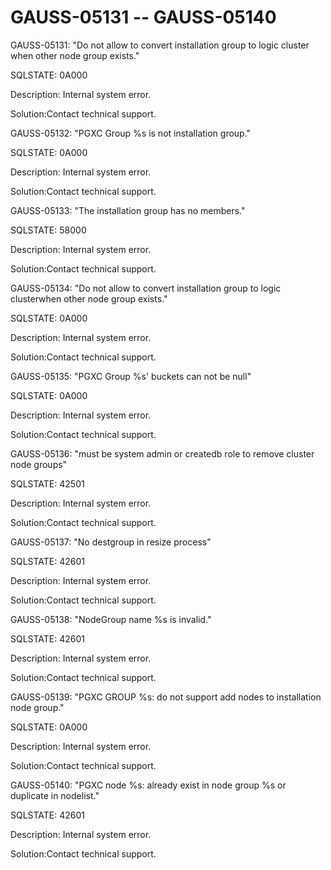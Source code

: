# GAUSS-05131 -- GAUSS-05140<a name="EN-US_TOPIC_0302073349"></a>

GAUSS-05131: "Do not allow to convert installation group to logic cluster when other node group exists."

SQLSTATE: 0A000

Description: Internal system error.

Solution:Contact technical support.

GAUSS-05132: "PGXC Group %s is not installation group."

SQLSTATE: 0A000

Description: Internal system error.

Solution:Contact technical support.

GAUSS-05133: "The installation group has no members."

SQLSTATE: 58000

Description: Internal system error.

Solution:Contact technical support.

GAUSS-05134: "Do not allow to convert installation group to logic clusterwhen other node group exists."

SQLSTATE: 0A000

Description: Internal system error.

Solution:Contact technical support.

GAUSS-05135: "PGXC Group %s' buckets can not be null"

SQLSTATE: 0A000

Description: Internal system error.

Solution:Contact technical support.

GAUSS-05136: "must be system admin or createdb role to remove cluster node groups"

SQLSTATE: 42501

Description: Internal system error.

Solution:Contact technical support.

GAUSS-05137: "No destgroup in resize process"

SQLSTATE: 42601

Description: Internal system error.

Solution:Contact technical support.

GAUSS-05138: "NodeGroup name %s is invalid."

SQLSTATE: 42601

Description: Internal system error.

Solution:Contact technical support.

GAUSS-05139: "PGXC GROUP %s: do not support add nodes to installation node group."

SQLSTATE: 0A000

Description: Internal system error.

Solution:Contact technical support.

GAUSS-05140: "PGXC node %s: already exist in node group %s or duplicate in nodelist."

SQLSTATE: 42601

Description: Internal system error.

Solution:Contact technical support.

